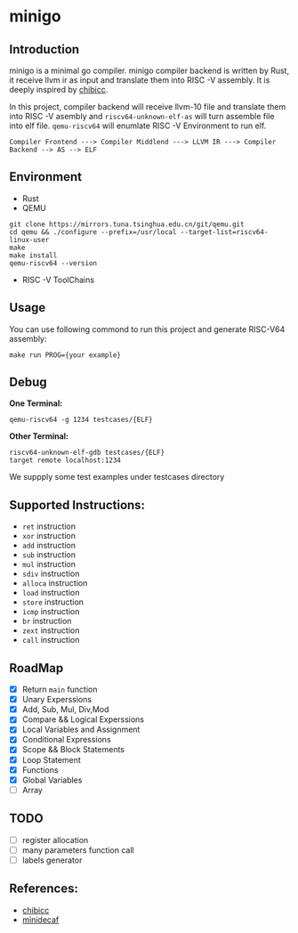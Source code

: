 # minigo

## Introduction

minigo is a minimal go compiler. minigo compiler backend is written by Rust, it receive llvm ir as input and translate them into RISC -V assembly. It is deeply inspired by [chibicc](https://github.com/rui314/chibicc).  
  
In this project, compiler backend will receive llvm-10 file and translate them into RISC -V asembly and `riscv64-unknown-elf-as` will turn assemble file into elf file. `qemu-riscv64` will enumlate RISC -V Environment to run elf.

```
Compiler Frontend ---> Compiler Middlend ---> LLVM IR ---> Compiler Backend --> AS --> ELF
```

## Environment
- Rust
- QEMU 
```
git clone https://mirrors.tuna.tsinghua.edu.cn/git/qemu.git
cd qemu && ./configure --prefix=/usr/local --target-list=riscv64-linux-user
make
make install
qemu-riscv64 --version
```
- RISC -V ToolChains

## Usage
You can use following commond to run this project and generate RISC-V64 assembly:
  
```
make run PROG={your example}
```  

## Debug

**One Terminal:**
```shell
qemu-riscv64 -g 1234 testcases/{ELF}
```

**Other Terminal:**
```shell
riscv64-unknown-elf-gdb testcases/{ELF}
target remote localhost:1234
```

  
We suppply some test examples under testcases directory

## Supported Instructions:
- `ret` instruction
- `xor` instruction
- `add` instruction
- `sub` instruction
- `mul` instruction
- `sdiv` instruction
- `alloca` instruction
- `load` instruction
- `store` instruction
- `icmp` instruction
- `br` instruction
- `zext` instruction
- `call` instruction


## RoadMap
- [x] Return `main` function
- [x] Unary Experssions
- [x] Add, Sub, Mul, Div,Mod
- [x] Compare && Logical Experssions
- [x] Local Variables and Assignment
- [x] Conditional Expressions
- [x] Scope && Block Statements
- [x] Loop Statement
- [x] Functions
- [x] Global Variables
- [ ] Array

## TODO
- [ ] register allocation
- [ ] many parameters function call
- [ ] labels generator

## References:
- [chibicc](https://github.com/rui314/chibicc)
- [minidecaf](https://decaf-lang.github.io/minidecaf-tutorial/)